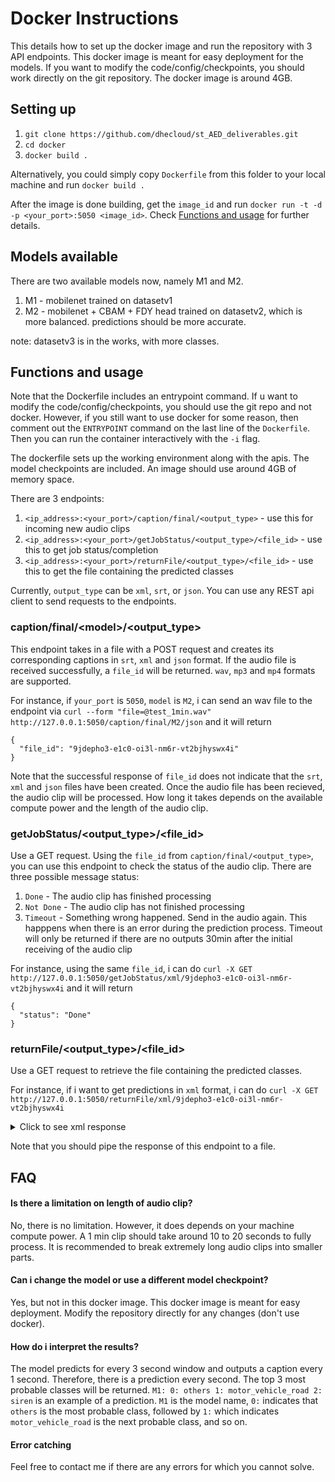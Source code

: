 # Docker Instructions

This details how to set up the docker image and run the repository with 3 API endpoints. This docker image is meant for easy deployment for the models. If you want to modify the code/config/checkpoints, you should work directly on the git repository. The docker image is around 4GB.

## Setting up

1. `git clone https://github.com/dhecloud/st_AED_deliverables.git`
2. `cd docker`
3. `docker build .`

Alternatively, you could simply copy `Dockerfile` from this folder to your local machine and run `docker build .`

After the image is done building, get the `image_id` and run `docker run -t -d -p <your_port>:5050 <image_id>`. Check [Functions and usage](#Functions-and-usage) for further details.

## Models available

There are two available models now, namely M1 and M2. 

1. M1 - mobilenet trained on datasetv1
2. M2 - mobilenet + CBAM + FDY head trained on datasetv2, which is more balanced. predictions should be more accurate.

note: datasetv3 is in the works, with more classes. 

## Functions and usage

Note that the Dockerfile includes an entrypoint command. If u want to modify the code/config/checkpoints, you should use the git repo and not docker. However, if you still want to use docker for some reason, then comment out the `ENTRYPOINT` command on the last line of the `Dockerfile`. Then you can run the container interactively with the `-i` flag.

The dockerfile sets up the working environment along with the apis. The model checkpoints are included. An image should use around 4GB of memory space.

There are 3 endpoints:

1. `<ip_address>:<your_port>/caption/final/<output_type>` - use this for incoming new audio clips
2. `<ip_address>:<your_port>/getJobStatus/<output_type>/<file_id>` - use this to get job status/completion
3. `<ip_address>:<your_port>/returnFile/<output_type>/<file_id>` - use this to get the file containing the predicted classes

Currently, `output_type` can be `xml`, `srt`, or `json`. You can use any REST api client to send requests to the endpoints. 

### caption\/final\/\<model\>/\<output_type\>


This endpoint takes in a file with a POST request and creates its corresponding captions in `srt`, `xml` and `json` format. If the audio file is received successfully, a `file_id` will be returned. `wav`, `mp3` and `mp4` formats are supported.

For instance, if `your_port` is `5050`, `model` is `M2`, i can send an wav file to the endpoint via `curl --form "file=@test_1min.wav" http://127.0.0.1:5050/caption/final/M2/json` and it will return

```
{
  "file_id": "9jdepho3-e1c0-oi3l-nm6r-vt2bjhyswx4i"
}
```

Note that the successful response of `file_id` does not indicate that the `srt`, `xml` and `json` files have been created. Once the audio file has been recieved, the audio clip will be processed. How long it takes depends on the available compute power and the length of the audio clip.

### getJobStatus\/\<output_type\>\/\<file_id\>

Use a GET request. Using the `file_id` from `caption/final/<output_type>`, you can use this endpoint to check the status of the audio clip. There are three possible message status:
 
1. `Done` - The audio clip has finished processing
2. `Not Done` - The audio clip has not finished processing
3. `Timeout` - Something wrong happened. Send in the audio again. This happpens when there is an error during the prediction process. Timeout will only be returned if there are no outputs 30min after the initial receiving of the audio clip

For instance, using the same `file_id`, i can do `curl -X GET http://127.0.0.1:5050/getJobStatus/xml/9jdepho3-e1c0-oi3l-nm6r-vt2bjhyswx4i` and it will return

```
{
  "status": "Done"
}
```

### returnFile\/\<output_type\>\/\<file_id\>

Use a GET request to retrieve the file containing the predicted classes. 

For instance, if i want to get predictions in `xml` format, i can do `curl -X GET http://127.0.0.1:5050/returnFile/xml/9jdepho3-e1c0-oi3l-nm6r-vt2bjhyswx4i`


<details><summary>Click to see xml response</summary>
<p>
```
&lt;?xml version="1.0" ?&gt;
&lt;AudioDoc name="9jdepho3-e1c0-oi3l-nm6r-vt2bjhyswx4i"&gt;
    &lt;SoundCaptionList&gt;
        &lt;SoundSegment stime="0.0" dur="1.00"&gt;M1: 0: chatter 1: others 2: screaming 3: motor_vehicle_road 4: emergency_vehicle &lt;/SoundSegment&gt;
        &lt;SoundSegment stime="1.0" dur="1.00"&gt;M1: 0: chatter 1: others 2: screaming 3: motor_vehicle_road 4: emergency_vehicle &lt;/SoundSegment&gt;
        &lt;SoundSegment stime="2.0" dur="1.00"&gt;M1: 0: chatter 1: others 2: screaming 3: motor_vehicle_road 4: emergency_vehicle &lt;/SoundSegment&gt;
        &lt;SoundSegment stime="3.0" dur="1.00"&gt;M1: 0: chatter 1: others 2: screaming 3: emergency_vehicle 4: motor_vehicle_road &lt;/SoundSegment&gt;
        &lt;SoundSegment stime="4.0" dur="1.00"&gt;M1: 0: chatter 1: others 2: screaming 3: motor_vehicle_road 4: emergency_vehicle &lt;/SoundSegment&gt;
        &lt;SoundSegment stime="5.0" dur="1.00"&gt;M1: 0: chatter 1: screaming 2: others 3: motor_vehicle_road 4: breaking &lt;/SoundSegment&gt;
        &lt;SoundSegment stime="6.0" dur="1.00"&gt;M1: 0: chatter 1: others 2: screaming 3: motor_vehicle_road 4: emergency_vehicle &lt;/SoundSegment&gt;
        &lt;SoundSegment stime="7.0" dur="1.00"&gt;M1: 0: chatter 1: others 2: screaming 3: motor_vehicle_road 4: emergency_vehicle &lt;/SoundSegment&gt;
        &lt;SoundSegment stime="8.0" dur="1.00"&gt;M1: 0: chatter 1: others 2: screaming 3: motor_vehicle_road 4: emergency_vehicle &lt;/SoundSegment&gt;
        &lt;SoundSegment stime="9.0" dur="1.00"&gt;M1: 0: chatter 1: others 2: screaming 3: emergency_vehicle 4: breaking &lt;/SoundSegment&gt;
        &lt;SoundSegment stime="10.0" dur="1.00"&gt;M1: 0: chatter 1: screaming 2: others 3: emergency_vehicle 4: breaking &lt;/SoundSegment&gt;
        &lt;SoundSegment stime="11.0" dur="1.00"&gt;M1: 0: chatter 1: others 2: screaming 3: emergency_vehicle 4: motor_vehicle_road &lt;/SoundSegment&gt;
        &lt;SoundSegment stime="12.0" dur="1.00"&gt;M1: 0: chatter 1: screaming 2: others 3: emergency_vehicle 4: breaking &lt;/SoundSegment&gt;
        &lt;SoundSegment stime="13.0" dur="1.00"&gt;M1: 0: chatter 1: screaming 2: others 3: emergency_vehicle 4: breaking &lt;/SoundSegment&gt;
        &lt;SoundSegment stime="14.0" dur="1.00"&gt;M1: 0: chatter 1: screaming 2: others 3: emergency_vehicle 4: breaking &lt;/SoundSegment&gt;
        &lt;SoundSegment stime="15.0" dur="1.00"&gt;M1: 0: chatter 1: screaming 2: others 3: emergency_vehicle 4: breaking &lt;/SoundSegment&gt;
        &lt;SoundSegment stime="16.0" dur="1.00"&gt;M1: 0: chatter 1: screaming 2: others 3: emergency_vehicle 4: breaking &lt;/SoundSegment&gt;
        &lt;SoundSegment stime="17.0" dur="1.00"&gt;M1: 0: chatter 1: screaming 2: others 3: emergency_vehicle 4: breaking &lt;/SoundSegment&gt;
        &lt;SoundSegment stime="18.0" dur="1.00"&gt;M1: 0: chatter 1: screaming 2: others 3: emergency_vehicle 4: breaking &lt;/SoundSegment&gt;
        &lt;SoundSegment stime="19.0" dur="1.00"&gt;M1: 0: chatter 1: screaming 2: others 3: emergency_vehicle 4: breaking &lt;/SoundSegment&gt;
        &lt;SoundSegment stime="20.0" dur="1.00"&gt;M1: 0: chatter 1: others 2: screaming 3: emergency_vehicle 4: motor_vehicle_road &lt;/SoundSegment&gt;
        &lt;SoundSegment stime="21.0" dur="1.00"&gt;M1: 0: chatter 1: others 2: screaming 3: motor_vehicle_road 4: crying_sobbing &lt;/SoundSegment&gt;
        &lt;SoundSegment stime="22.0" dur="1.00"&gt;M1: 0: chatter 1: others 2: screaming 3: motor_vehicle_road 4: emergency_vehicle &lt;/SoundSegment&gt;
        &lt;SoundSegment stime="23.0" dur="1.00"&gt;M1: 0: chatter 1: others 2: screaming 3: motor_vehicle_road 4: emergency_vehicle &lt;/SoundSegment&gt;
        &lt;SoundSegment stime="24.0" dur="1.00"&gt;M1: 0: chatter 1: others 2: screaming 3: emergency_vehicle 4: motor_vehicle_road &lt;/SoundSegment&gt;
        &lt;SoundSegment stime="25.0" dur="1.00"&gt;M1: 0: chatter 1: others 2: screaming 3: emergency_vehicle 4: motor_vehicle_road &lt;/SoundSegment&gt;
        &lt;SoundSegment stime="26.0" dur="1.00"&gt;M1: 0: chatter 1: others 2: screaming 3: emergency_vehicle 4: motor_vehicle_road &lt;/SoundSegment&gt;
        &lt;SoundSegment stime="27.0" dur="1.00"&gt;M1: 0: chatter 1: others 2: screaming 3: motor_vehicle_road 4: emergency_vehicle &lt;/SoundSegment&gt;
        &lt;SoundSegment stime="28.0" dur="1.00"&gt;M1: 0: chatter 1: others 2: screaming 3: emergency_vehicle 4: motor_vehicle_road &lt;/SoundSegment&gt;
        &lt;SoundSegment stime="29.0" dur="1.00"&gt;M1: 0: chatter 1: others 2: screaming 3: emergency_vehicle 4: motor_vehicle_road &lt;/SoundSegment&gt;
        &lt;SoundSegment stime="30.0" dur="1.00"&gt;M1: 0: chatter 1: others 2: screaming 3: emergency_vehicle 4: motor_vehicle_road &lt;/SoundSegment&gt;
        &lt;SoundSegment stime="31.0" dur="1.00"&gt;M1: 0: chatter 1: screaming 2: others 3: emergency_vehicle 4: breaking &lt;/SoundSegment&gt;
        &lt;SoundSegment stime="32.0" dur="1.00"&gt;M1: 0: chatter 1: screaming 2: others 3: emergency_vehicle 4: breaking &lt;/SoundSegment&gt;
        &lt;SoundSegment stime="33.0" dur="1.00"&gt;M1: 0: chatter 1: screaming 2: others 3: emergency_vehicle 4: breaking &lt;/SoundSegment&gt;
        &lt;SoundSegment stime="34.0" dur="1.00"&gt;M1: 0: chatter 1: screaming 2: others 3: emergency_vehicle 4: breaking &lt;/SoundSegment&gt;
        &lt;SoundSegment stime="35.0" dur="1.00"&gt;M1: 0: chatter 1: screaming 2: others 3: emergency_vehicle 4: breaking &lt;/SoundSegment&gt;
        &lt;SoundSegment stime="36.0" dur="1.00"&gt;M1: 0: chatter 1: screaming 2: others 3: emergency_vehicle 4: breaking &lt;/SoundSegment&gt;
        &lt;SoundSegment stime="37.0" dur="1.00"&gt;M1: 0: chatter 1: screaming 2: others 3: emergency_vehicle 4: breaking &lt;/SoundSegment&gt;
        &lt;SoundSegment stime="38.0" dur="1.00"&gt;M1: 0: chatter 1: screaming 2: others 3: emergency_vehicle 4: breaking &lt;/SoundSegment&gt;
        &lt;SoundSegment stime="39.0" dur="1.00"&gt;M1: 0: chatter 1: screaming 2: others 3: emergency_vehicle 4: breaking &lt;/SoundSegment&gt;
        &lt;SoundSegment stime="40.0" dur="1.00"&gt;M1: 0: chatter 1: screaming 2: others 3: emergency_vehicle 4: breaking &lt;/SoundSegment&gt;
        &lt;SoundSegment stime="41.0" dur="1.00"&gt;M1: 0: chatter 1: screaming 2: others 3: emergency_vehicle 4: breaking &lt;/SoundSegment&gt;
        &lt;SoundSegment stime="42.0" dur="1.00"&gt;M1: 0: chatter 1: screaming 2: others 3: emergency_vehicle 4: breaking &lt;/SoundSegment&gt;
        &lt;SoundSegment stime="43.0" dur="1.00"&gt;M1: 0: chatter 1: others 2: screaming 3: emergency_vehicle 4: motor_vehicle_road &lt;/SoundSegment&gt;
        &lt;SoundSegment stime="44.0" dur="1.00"&gt;M1: 0: chatter 1: others 2: screaming 3: motor_vehicle_road 4: emergency_vehicle &lt;/SoundSegment&gt;
        &lt;SoundSegment stime="45.0" dur="1.00"&gt;M1: 0: chatter 1: others 2: screaming 3: emergency_vehicle 4: motor_vehicle_road &lt;/SoundSegment&gt;
        &lt;SoundSegment stime="46.0" dur="1.00"&gt;M1: 0: chatter 1: others 2: screaming 3: emergency_vehicle 4: motor_vehicle_road &lt;/SoundSegment&gt;
        &lt;SoundSegment stime="47.0" dur="1.00"&gt;M1: 0: chatter 1: others 2: screaming 3: emergency_vehicle 4: motor_vehicle_road &lt;/SoundSegment&gt;
        &lt;SoundSegment stime="48.0" dur="1.00"&gt;M1: 0: chatter 1: others 2: screaming 3: emergency_vehicle 4: motor_vehicle_road &lt;/SoundSegment&gt;
        &lt;SoundSegment stime="49.0" dur="1.00"&gt;M1: 0: others 1: motor_vehicle_road 2: chatter 3: emergency_vehicle 4: siren &lt;/SoundSegment&gt;
        &lt;SoundSegment stime="50.0" dur="1.00"&gt;M1: 0: others 1: motor_vehicle_road 2: siren 3: emergency_vehicle 4: screaming &lt;/SoundSegment&gt;
        &lt;SoundSegment stime="51.0" dur="1.00"&gt;M1: 0: others 1: chatter 2: screaming 3: motor_vehicle_road 4: emergency_vehicle &lt;/SoundSegment&gt;
        &lt;SoundSegment stime="52.0" dur="1.00"&gt;M1: 0: chatter 1: others 2: screaming 3: emergency_vehicle 4: motor_vehicle_road &lt;/SoundSegment&gt;
        &lt;SoundSegment stime="53.0" dur="1.00"&gt;M1: 0: chatter 1: screaming 2: others 3: emergency_vehicle 4: breaking &lt;/SoundSegment&gt;
        &lt;SoundSegment stime="54.0" dur="1.00"&gt;M1: 0: chatter 1: others 2: screaming 3: emergency_vehicle 4: motor_vehicle_road &lt;/SoundSegment&gt;
        &lt;SoundSegment stime="55.0" dur="1.00"&gt;M1: 0: chatter 1: others 2: screaming 3: emergency_vehicle 4: motor_vehicle_road &lt;/SoundSegment&gt;
        &lt;SoundSegment stime="56.0" dur="1.00"&gt;M1: 0: chatter 1: others 2: screaming 3: motor_vehicle_road 4: emergency_vehicle &lt;/SoundSegment&gt;
        &lt;SoundSegment stime="57.0" dur="1.00"&gt;M1: 0: chatter 1: others 2: screaming 3: motor_vehicle_road 4: emergency_vehicle &lt;/SoundSegment&gt;
        &lt;SoundSegment stime="58.0" dur="1.00"&gt;M1: 0: chatter 1: others 2: motor_vehicle_road 3: screaming 4: emergency_vehicle &lt;/SoundSegment&gt;
        &lt;SoundSegment stime="59.0" dur="1.00"&gt;M1: 0: chatter 1: others 2: motor_vehicle_road 3: screaming 4: emergency_vehicle &lt;/SoundSegment&gt;
        &lt;SoundSegment stime="60.0" dur="1.00"&gt;M1: 0: chatter 1: others 2: motor_vehicle_road 3: screaming 4: emergency_vehicle &lt;/SoundSegment&gt;
        &lt;SoundSegment stime="61.0" dur="1.00"&gt;M1: 0: chatter 1: others 2: screaming 3: motor_vehicle_road 4: emergency_vehicle &lt;/SoundSegment&gt;
        &lt;SoundSegment stime="62.0" dur="1.00"&gt;M1: 0: chatter 1: others 2: screaming 3: motor_vehicle_road 4: emergency_vehicle &lt;/SoundSegment&gt;
        &lt;SoundSegment stime="63.0" dur="1.00"&gt;M1: 0: chatter 1: others 2: screaming 3: motor_vehicle_road 4: emergency_vehicle &lt;/SoundSegment&gt;
        &lt;SoundSegment stime="64.0" dur="1.00"&gt;M1: 0: others 1: motor_vehicle_road 2: chatter 3: screaming 4: emergency_vehicle &lt;/SoundSegment&gt;
        &lt;SoundSegment stime="65.0" dur="1.00"&gt;M1: 0: others 1: motor_vehicle_road 2: siren 3: screaming 4: chatter &lt;/SoundSegment&gt;
    &lt;/SoundCaptionList&gt;
&lt;/AudioDoc&gt;
```
</p>
</details>  


Note that you should pipe the response of this endpoint to a file.


## FAQ

#### Is there a limitation on length of audio clip?
No, there is no limitation. However, it does depends on your machine compute power. A 1 min clip should take around 10 to 20 seconds to fully process. It is recommended to break extremely long audio clips into smaller parts.

#### Can i change the model or use a different model checkpoint?
Yes, but not in this docker image. This docker image is meant for easy deployment. Modify the repository directly for any changes (don't use docker).

#### How do i interpret the results?
The model predicts for every 3 second window and outputs a caption every 1 second. Therefore, there is a prediction every second. The top 3 most probable classes will be returned. `M1: 0: others 1: motor_vehicle_road 2: siren` is an example of a prediction. `M1` is the model name, `0:` indicates that `others` is the most probable class, followed by `1:` which indicates `motor_vehicle_road` is the next probable class, and so on.

#### Error catching
Feel free to contact me if there are any errors for which you cannot solve.



